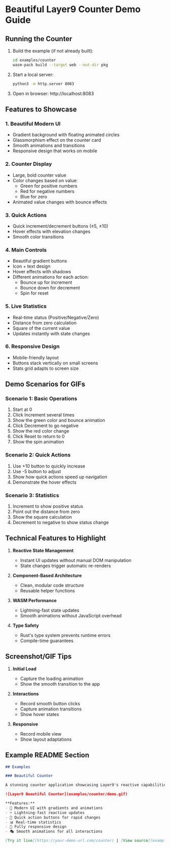 # Beautiful Layer9 Counter Demo Guide

## Running the Counter

1. Build the example (if not already built):
   ```bash
   cd examples/counter
   wasm-pack build --target web --out-dir pkg
   ```

2. Start a local server:
   ```bash
   python3 -m http.server 8083
   ```

3. Open in browser: http://localhost:8083

## Features to Showcase

### 1. Beautiful Modern UI
- Gradient background with floating animated circles
- Glassmorphism effect on the counter card
- Smooth animations and transitions
- Responsive design that works on mobile

### 2. Counter Display
- Large, bold counter value
- Color changes based on value:
  - Green for positive numbers
  - Red for negative numbers
  - Blue for zero
- Animated value changes with bounce effects

### 3. Quick Actions
- Quick increment/decrement buttons (±5, ±10)
- Hover effects with elevation changes
- Smooth color transitions

### 4. Main Controls
- Beautiful gradient buttons
- Icon + text design
- Hover effects with shadows
- Different animations for each action:
  - Bounce up for increment
  - Bounce down for decrement
  - Spin for reset

### 5. Live Statistics
- Real-time status (Positive/Negative/Zero)
- Distance from zero calculation
- Square of the current value
- Updates instantly with state changes

### 6. Responsive Design
- Mobile-friendly layout
- Buttons stack vertically on small screens
- Stats grid adapts to screen size

## Demo Scenarios for GIFs

### Scenario 1: Basic Operations
1. Start at 0
2. Click Increment several times
3. Show the green color and bounce animation
4. Click Decrement to go negative
5. Show the red color change
6. Click Reset to return to 0
7. Show the spin animation

### Scenario 2: Quick Actions
1. Use +10 button to quickly increase
2. Use -5 button to adjust
3. Show how quick actions speed up navigation
4. Demonstrate the hover effects

### Scenario 3: Statistics
1. Increment to show positive status
2. Point out the distance from zero
3. Show the square calculation
4. Decrement to negative to show status change

## Technical Features to Highlight

1. **Reactive State Management**
   - Instant UI updates without manual DOM manipulation
   - State changes trigger automatic re-renders

2. **Component-Based Architecture**
   - Clean, modular code structure
   - Reusable helper functions

3. **WASM Performance**
   - Lightning-fast state updates
   - Smooth animations without JavaScript overhead

4. **Type Safety**
   - Rust's type system prevents runtime errors
   - Compile-time guarantees

## Screenshot/GIF Tips

1. **Initial Load**
   - Capture the loading animation
   - Show the smooth transition to the app

2. **Interactions**
   - Record smooth button clicks
   - Capture animation transitions
   - Show hover states

3. **Responsive**
   - Record mobile view
   - Show layout adaptations

## Example README Section

```markdown
## Examples

### Beautiful Counter

A stunning counter application showcasing Layer9's reactive capabilities:

![Layer9 Beautiful Counter](examples/counter/demo.gif)

**Features:**
- 🎨 Modern UI with gradients and animations
- ⚡ Lightning-fast reactive updates
- 🎯 Quick action buttons for rapid changes
- 📊 Real-time statistics
- 📱 Fully responsive design
- 🎭 Smooth animations for all interactions

[Try it live](https://your-demo-url.com/counter) | [View source](examples/counter)
```